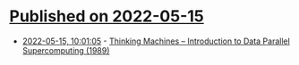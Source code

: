 # [Published on 2022-05-15](index.md)

* [2022-05-15, 10:01:05](https://news.ycombinator.com/item?id=31386507) - [Thinking Machines – Introduction to Data Parallel Supercomputing (1989)](https://www.youtube.com/watch?v=f8NTHfMw_WA)
